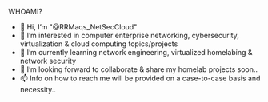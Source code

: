 WHOAMI?
- 👋 Hi, I’m "@RRMaqs_NetSecCloud"
- 👀 I’m interested in computer enterprise networking, cybersecurity, virtualization & cloud computing topics/projects
- 🌱 I’m currently learning network engineering, virtualized homelabing & network security
- 💞️ I’m looking forward to collaborate & share my homelab projects soon..
- 📫 Info on how to reach me will be provided on a case-to-case basis and necessity..

<!---
Netsecjock01/Netsecjock01 is a ✨ special ✨ repository because its `README.md` (this file) appears on your GitHub profile.
You can click the Preview link to take a look at your changes.
--->

